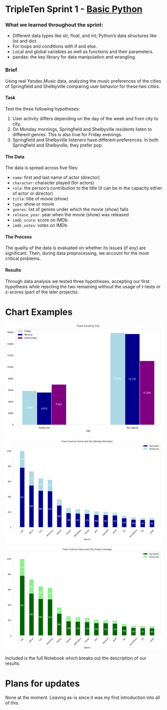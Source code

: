 # TripleTen Sprint 1 - [Basic Python](Basic%20Python%20v2.ipynb)

### What we learned throughout the sprint:

- Different data types like str, float, and int; Python’s data structures like list and dict.
- For loops and conditions with if and else.
- Local and global variables as well as functions and their parameters.
- pandas: the key library for data manipulation and wrangling.

### Brief

Using real Yandex.Music data, analyzing the music preferences of the cities of Springfield and Shelbyville comparing user behavior for these two cities.

#### Task

Test the three following hypotheses: 
1) User activity differs depending on the day of the week and from city to city.
2) On Monday mornings, Springfield and Shelbyville residents listen to different genres. This is also true for Friday evenings.
3) Springfield and Shelbyville listeners have different preferences. In both Springfield and Shelbyville, they prefer pop.

#### The Data

The data is spread across five files:

- `name`: first and last name of actor (director)
- `character`: character played (for actors)
- `role`: the person’s contribution to the title (it can be in the capacity either of actor or director)
- `title`: title of movie (show)
- `type`: show or movie
- `genres`: list of genres under which the movie (show) falls
- `release_year`: year when the movie (show) was released
- `imdb_score`: score on IMDb
- `imdb_votes`: votes on IMDb


#### The Process

The quality of the data is evaluated on whether its issues (if any) are significant. Then, during data preprocessing, we account for the most critical problems.

#### Results

Through data analysis we tested three hypotheses, accepting our first hypothesis while rejecting the two remaining without the usage of t-tests or z-scores (part of the later projects).

# Chart Examples

![Alt text](images/output.png)

![Alt text](images/output1.png)

![Alt text](images/output2.png)

Included is the full Notebook which breaks out the description of our results.

# Plans for updates

None at the moment. Leaving as-is since it was my first introduction into all of this.  
